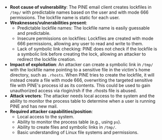 - **Root cause of vulnerability**: The PINE email client creates lockfiles in `/tmp/` with predictable names based on the user and with mode 666 permissions. The lockfile name is static for each user.
- **Weaknesses/vulnerabilities present**:
    - Predictable lockfile names: The lockfile name is easily guessable and predictable.
    - Insecure permissions on lockfiles: Lockfiles are created with mode 666 permissions, allowing any user to read and write to them.
    - Lack of symbolic link checking: PINE does not check if the lockfile is a symbolic link before creating the lock, allowing an attacker to redirect the lockfile creation.
- **Impact of exploitation**: An attacker can create a symbolic link in `/tmp/` with the lockfile name pointing to a sensitive file in the victim's home directory, such as `.rhosts`. When PINE tries to create the lockfile, it will instead create a file with mode 666, overwriting the targeted sensitive file with PINE's process id as its contents. This could be used to gain unauthorized access via rlogin/rsh if the .rhosts file is abused.
- **Attack vectors**: The attacker needs local access to the system and the ability to monitor the process table to determine when a user is running PINE and has new mail.
- **Required attacker capabilities/position**:
    - Local access to the system.
    - Ability to monitor the process table (e.g., using `ps`).
    - Ability to create files and symbolic links in `/tmp/`.
    - Basic understanding of Linux file systems and permissions.